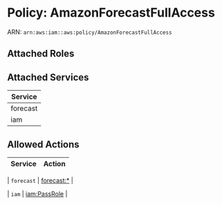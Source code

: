 # Policy: AmazonForecastFullAccess

ARN: `arn:aws:iam::aws:policy/AmazonForecastFullAccess`

## Attached Roles

## Attached Services

| Service |
|---------|
| forecast |
| iam |

## Allowed Actions

| Service | Action |
|:-------:|--------|

| `forecast` | [forecast:*](../actions.md#forecast:all) |

| `iam` | [iam:PassRole](../actions.md#iam:passrole) |
